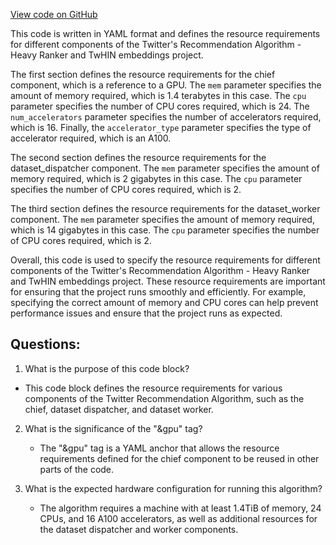 [View code on GitHub](https://github.com/twitter/the-algorithm-ml/projects/twhin/machines.yaml)

This code is written in YAML format and defines the resource requirements for different components of the Twitter's Recommendation Algorithm - Heavy Ranker and TwHIN embeddings project. 

The first section defines the resource requirements for the chief component, which is a reference to a GPU. The `mem` parameter specifies the amount of memory required, which is 1.4 terabytes in this case. The `cpu` parameter specifies the number of CPU cores required, which is 24. The `num_accelerators` parameter specifies the number of accelerators required, which is 16. Finally, the `accelerator_type` parameter specifies the type of accelerator required, which is an A100.

The second section defines the resource requirements for the dataset_dispatcher component. The `mem` parameter specifies the amount of memory required, which is 2 gigabytes in this case. The `cpu` parameter specifies the number of CPU cores required, which is 2.

The third section defines the resource requirements for the dataset_worker component. The `mem` parameter specifies the amount of memory required, which is 14 gigabytes in this case. The `cpu` parameter specifies the number of CPU cores required, which is 2.

Overall, this code is used to specify the resource requirements for different components of the Twitter's Recommendation Algorithm - Heavy Ranker and TwHIN embeddings project. These resource requirements are important for ensuring that the project runs smoothly and efficiently. For example, specifying the correct amount of memory and CPU cores can help prevent performance issues and ensure that the project runs as expected.
## Questions: 
 1. What is the purpose of this code block?
   - This code block defines the resource requirements for various components of the Twitter Recommendation Algorithm, such as the chief, dataset dispatcher, and dataset worker.

2. What is the significance of the "&gpu" tag?
   - The "&gpu" tag is a YAML anchor that allows the resource requirements defined for the chief component to be reused in other parts of the code.

3. What is the expected hardware configuration for running this algorithm?
   - The algorithm requires a machine with at least 1.4TiB of memory, 24 CPUs, and 16 A100 accelerators, as well as additional resources for the dataset dispatcher and worker components.